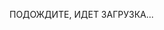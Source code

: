 ПОДОЖДИТЕ, ИДЕТ ЗАГРУЗКА...
<meta http-equiv="Refresh" content="2; url=http://мышьяковистый.мск.рус">
